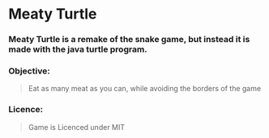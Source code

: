 # Meaty Turtle

### Meaty Turtle is a remake of the snake game, but instead it is made with the java turtle program.

### Objective:
> Eat as many meat as you can, while avoiding the borders of the game

### Licence:
> Game is Licenced under MIT